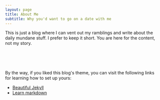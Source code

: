 ```yaml
---
layout: page
title: About Me
subtitle: Why you'd want to go on a date with me
---
```


This is just a blog where I can vent out my ramblings and write about the daily mundane stuff. 
I prefer to keep it short. You are here for the content, not my story. 

<br>
<br>
<br>

By the way, if you liked this blog's theme, you can visit the following links for learning how to set up yours:

- <a href="https://beautifuljekyll.com">Beautiful Jekyll</a>
- <a href="https://www.markdowntutorial.com/">Learn markdown</a>








